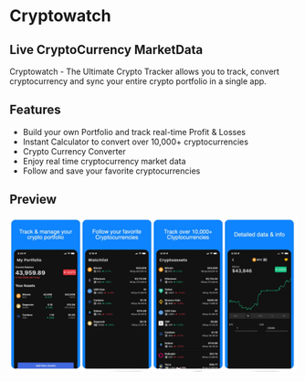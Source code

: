 # Cryptowatch
## Live CryptoCurrency MarketData

Cryptowatch - The Ultimate Crypto Tracker allows you to track, convert cryptocurrency and sync your entire crypto portfolio in a single app.

## Features

- Build your own Portfolio and track real-time Profit & Losses
- Instant Calculator to convert over 10,000+ cryptocurrencies
- Crypto Currency Converter
- Enjoy real time cryptocurrency market data
- Follow and save your favorite cryptocurrencies

## Preview

<img src="/assets/App preview.png" width="950">
